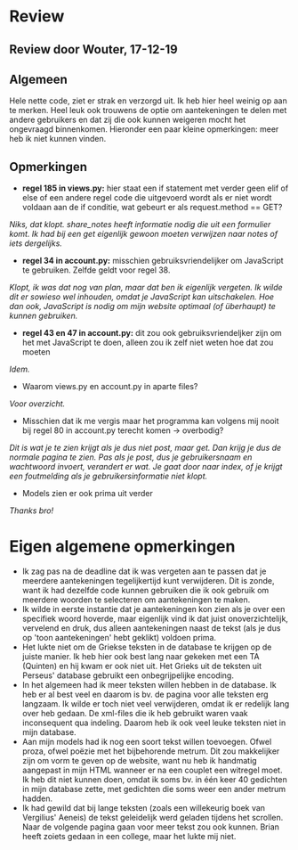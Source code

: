# Review
## Review door Wouter, 17-12-19

## Algemeen

Hele nette code, ziet er strak en verzorgd uit. Ik heb hier heel weinig op aan te merken. Heel leuk ook trouwens de optie om aantekeningen te delen met andere gebruikers en dat zij die ook kunnen weigeren mocht het ongevraagd binnenkomen. Hieronder een paar kleine opmerkingen: meer heb ik niet kunnen vinden. 

## Opmerkingen

- __regel 185 in views.py:__  hier staat een if statement met verder geen elif of else of een andere regel code die uitgevoerd wordt als er niet wordt voldaan aan de if conditie, wat gebeurt er als request.method == GET? 

*Niks, dat klopt. share_notes heeft informatie nodig die uit een formulier komt. Ik had bij een get eigenlijk gewoon moeten verwijzen naar notes of iets dergelijks.*

- __regel 34 in account.py:__ misschien gebruiksvriendelijker om JavaScript te gebruiken. Zelfde geldt voor regel 38.

*Klopt, ik was dat nog van plan, maar dat ben ik eigenlijk vergeten. Ik wilde dit er sowieso wel inhouden, omdat je JavaScript kan uitschakelen. Hoe dan ook, JavaScript is nodig om mijn website optimaal (of überhaupt) te kunnen gebruiken.*

-  __regel 43 en 47 in account.py:__ dit zou ook gebruiksvriendeljker zijn om het met JavaScript te doen, alleen zou ik zelf niet weten hoe dat zou moeten

*Idem.*

- Waarom views.py en account.py in aparte files? 

*Voor overzicht.*

- Misschien dat ik me vergis maar het programma kan volgens mij nooit bij regel 80 in account.py terecht komen -> overbodig?

*Dit is wat je te zien krijgt als je dus niet post, maar get. Dan krijg je dus de normale pagina te zien. Pas als je post, dus je gebruikersnaam en wachtwoord invoert, verandert er wat. Je gaat door naar index, of je krijgt een foutmelding als je gebruikersinformatie niet klopt.*

- Models zien er ook prima uit verder

*Thanks bro!*

# Eigen algemene opmerkingen

- Ik zag pas na de deadline dat ik was vergeten aan te passen dat je meerdere aantekeningen tegelijkertijd kunt verwijderen. Dit is zonde, want ik had dezelfde code kunnen gebruiken die ik ook gebruik om meerdere woorden te selecteren om aantekeningen te maken.
- Ik wilde in eerste instantie dat je aantekeningen kon zien als je over een specifiek woord hoverde, maar eigenlijk vind ik dat juist onoverzichtelijk, vervelend en druk, dus alleen aantekeningen naast de tekst (als je dus op 'toon aantekeningen' hebt geklikt) voldoen prima.
- Het lukte niet om de Griekse teksten in de database te krijgen op de juiste manier. Ik heb hier ook best lang naar gekeken met een TA (Quinten) en hij kwam er ook niet uit. Het Grieks uit de teksten uit Perseus' database gebruikt een onbegrijpelijke encoding.
- In het algemeen had ik meer teksten willen hebben in de database. Ik heb er al best veel en daarom is bv. de pagina voor alle teksten erg langzaam. Ik wilde er toch niet veel verwijderen, omdat ik er redelijk lang over heb gedaan. De xml-files die ik heb gebruikt waren vaak inconsequent qua indeling. Daarom heb ik ook veel leuke teksten niet in mijn database.
- Aan mijn models had ik nog een soort tekst willen toevoegen. Ofwel proza, ofwel poëzie met het bijbehorende metrum. Dit zou makkelijker zijn om vorm te geven op de website, want nu heb ik handmatig aangepast in mijn HTML wanneer er na een couplet een witregel moet. Ik heb dit niet kunnen doen, omdat ik soms bv. in één keer 40 gedichten in mijn database zette, met gedichten die soms weer een ander metrum hadden.
- Ik had gewild dat bij lange teksten (zoals een willekeurig boek van Vergilius' Aeneis) de tekst geleidelijk werd geladen tijdens het scrollen. Naar de volgende pagina gaan voor meer tekst zou ook kunnen. Brian heeft zoiets gedaan in een college, maar het lukte mij niet.